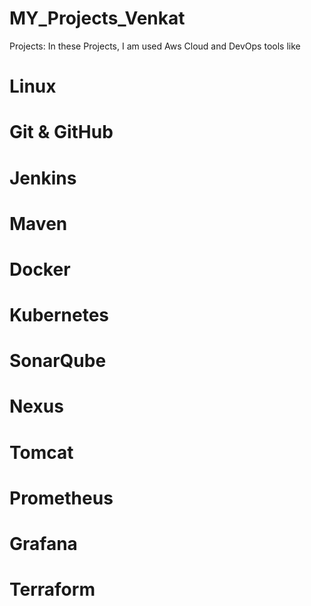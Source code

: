 # MY_Projects_Venkat
Projects: In these Projects, I am used Aws Cloud and DevOps tools like
# Linux
# Git & GitHub
# Jenkins
# Maven
# Docker 
# Kubernetes
# SonarQube
# Nexus
# Tomcat
# Prometheus
# Grafana
# Terraform
